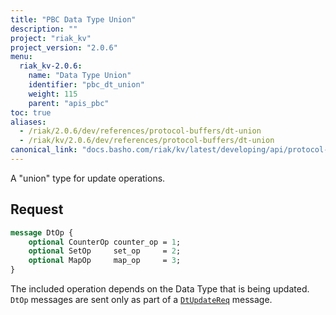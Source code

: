 ```yaml
---
title: "PBC Data Type Union"
description: ""
project: "riak_kv"
project_version: "2.0.6"
menu:
  riak_kv-2.0.6:
    name: "Data Type Union"
    identifier: "pbc_dt_union"
    weight: 115
    parent: "apis_pbc"
toc: true
aliases:
  - /riak/2.0.6/dev/references/protocol-buffers/dt-union
  - /riak/kv/2.0.6/dev/references/protocol-buffers/dt-union
canonical_link: "docs.basho.com/riak/kv/latest/developing/api/protocol-buffers/dt-union"
---
```


A "union" type for update operations.

## Request

```protobuf
message DtOp {
    optional CounterOp counter_op = 1;
    optional SetOp     set_op     = 2;
    optional MapOp     map_op     = 3;
}
```

The included operation depends on the Data Type that is being updated.
`DtOp` messages are sent only as part of a [`DtUpdateReq`](/riak/kv/2.0.6/developing/api/protocol-buffers/dt-store) message.
